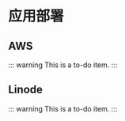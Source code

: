 # 应用部署

## AWS

::: warning
This is a to-do item.
:::

## Linode

::: warning
This is a to-do item.
:::
